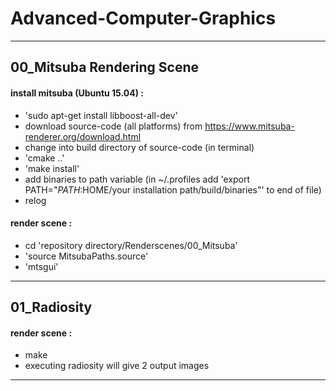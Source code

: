 # Advanced-Computer-Graphics
___

## 00_Mitsuba Rendering Scene

#### install mitsuba (Ubuntu 15.04) :

+ 'sudo apt-get install libboost-all-dev'
+ download source-code (all platforms) from https://www.mitsuba-renderer.org/download.html
+ change into build directory of source-code (in terminal)
+ 'cmake ..'
+ 'make install'
+ add binaries to path variable (in ~/.profiles add 'export PATH="$PATH:$HOME/your installation path/build/binaries"' to end of file)
+ relog

#### render scene :

+ cd 'repository directory/Renderscenes/00_Mitsuba'
+ 'source MitsubaPaths.source'
+ 'mtsgui'

___

## 01_Radiosity

#### render scene :

+ make
+ executing radiosity will give 2 output images
___


